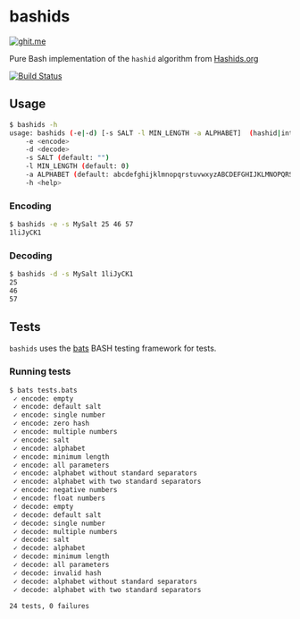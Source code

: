 bashids
=======

[![ghit.me](https://ghit.me/badge.svg?repo=benwilber/bashids)](https://ghit.me/repo/benwilber/bashids)

Pure Bash implementation of the `hashid` algorithm from [Hashids.org](http://hashids.org/)

[![Build Status](https://travis-ci.org/benwilber/bashids.svg?branch=master)](https://travis-ci.org/benwilber/bashids)

## Usage
```bash
$ bashids -h
usage: bashids (-e|-d) [-s SALT -l MIN_LENGTH -a ALPHABET]  (hashid|ints)
    -e <encode>
    -d <decode>
    -s SALT (default: "")
    -l MIN_LENGTH (default: 0)
    -a ALPHABET (default: abcdefghijklmnopqrstuvwxyzABCDEFGHIJKLMNOPQRSTUVWXYZ1234567890)
    -h <help>
```
### Encoding
```bash
$ bashids -e -s MySalt 25 46 57
1liJyCK1
```
### Decoding
```bash
$ bashids -d -s MySalt 1liJyCK1
25
46
57
```
## Tests
`bashids` uses the [bats](https://github.com/sstephenson/bats) BASH testing framework for tests.

### Running tests
```bash
$ bats tests.bats 
 ✓ encode: empty
 ✓ encode: default salt
 ✓ encode: single number
 ✓ encode: zero hash
 ✓ encode: multiple numbers
 ✓ encode: salt
 ✓ encode: alphabet
 ✓ encode: minimum length
 ✓ encode: all parameters
 ✓ encode: alphabet without standard separators
 ✓ encode: alphabet with two standard separators
 ✓ encode: negative numbers
 ✓ encode: float numbers
 ✓ decode: empty
 ✓ decode: default salt
 ✓ decode: single number
 ✓ decode: multiple numbers
 ✓ decode: salt
 ✓ decode: alphabet
 ✓ decode: minimum length
 ✓ decode: all parameters
 ✓ decode: invalid hash
 ✓ decode: alphabet without standard separators
 ✓ decode: alphabet with two standard separators

24 tests, 0 failures
```
